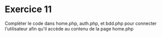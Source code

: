 # Exercice 11

Compléter le code dans home.php, auth.php, et bdd.php pour connecter l'utilisateur afin qu'il accède au contenu de la page home.php